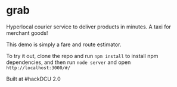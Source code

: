 # grab
Hyperlocal courier service to deliver products in minutes. A taxi for merchant goods!

This demo is simply a fare and route estimator.

To try it out, clone the repo and run `npm install` to install npm dependencies, and then run `node server` and open `http://localhost:3000/#/`

Built at #hackDCU 2.0 
